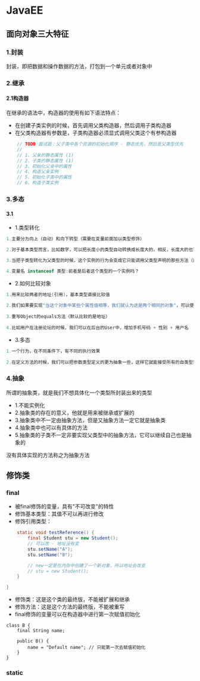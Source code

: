 # JavaEE

## 面向对象三大特征

### 1.封装
封装，即把数据和操作数据的方法，打包到一个单元或者对象中

### 2.继承

#### 2.1构造器

在继承的语法中，构造器的使用有如下语法特点：

- 在创建子类实例的时候，首先调用父类构造器，然后调用子类构造器
- 在父类构造器有参数是，子类构造器必须显式调用父类这个有参构造器

```java
    // TODO 面试题：父子类中各个资源的初始化顺序 - 静态优先，然后是父类型优先
    //
    // 1、父亲的静态属性 (1)
    // 2、子类的静态属性 (1)
    // 3、初始化父亲中的属性
    // 4、构造父亲实例
    // 5、初始化子类中的属性
    // 6、构造子类实例
```



### 3.多态

#### 3.1

- 1.类型转化

```java
1.主要分为向上（自动）和向下转型（需要在变量前面加以类型修饰）

2.对于基本类型而言，比如数字，可以把长度小的类型自动转换成长度大的，相反，长度大的也可以强制类型转化小的

3.当把子类型转化为父类型的时候，这个实例的行为会变成它只能调用父类型声明的那些方法（能做什么看左边的类型，具体怎么做，看右边是什么的实例）

4.变量名 instanceof 类型:前者是后者这个类型的一个实例吗？
```



- 2.如何比较对象

```java
1.用来比较两者的地址(引用)，基本类型直接比较值
    
2.我们如果要实现"当这个对象中某些个属性值相等，我们就认为这是两个相同的对象"，可以使用equals
    
3.重写Object的equals方法（默认比较的是地址）
    
4.比如用户在注册论坛的时候，我们可以在后台的User中，增加手机号码 + 性别 + 用户名
```



- 3.多态

```java
1.一个行为，在不同条件下，有不同的执行效果
    
2.在定义方法的时候，我们可以把参数类型定义的更为抽象一些，这样它就能接受所有的自类型实例，以此来提高程序的兼容性
```









### 4.抽象

所谓的抽象类，就是我们不想具体化一个类型所封装出来的类型



- 1.不能实例化
- 2.抽象类的存在的意义，他就是用来被继承或扩展的
- 3.抽象类中不一定由抽象方法，但是又抽象方法一定它就是抽象类
- 4.抽象类中也可以有具体的方法
- 5.抽象类的子类不一定非要实现父类型中的抽象方法，它可以继续自己也是抽象的

没有具体实现的方法称之为抽象方法

## 修饰类

### final

- 被final修饰的变量，具有"不可改变"的特性
- 修饰基本类型：其值不可以再进行修改
- 修饰引用类型：

```java
    static void testReference() {
        final Student stu = new Student();
        // 可以改 - 地址没有变
        stu.setName("A");
        stu.setName("B");

        // new一定是在内存中创建了一个新对象，所以地址会改变
        // stu = new Student();
    }

}
```

- 修饰类：这是这个类的最终版，不能被扩展和继承
- 修饰方法：这是这个方法的最终版，不能被重写
- final修饰的变量可以在构造器中进行第一次赋值初始化

```
class B {
    final String name;

    public B() {
        name = "Default name"; // 只能第一次去赋值初始化
    }
}

```

### static








## 





